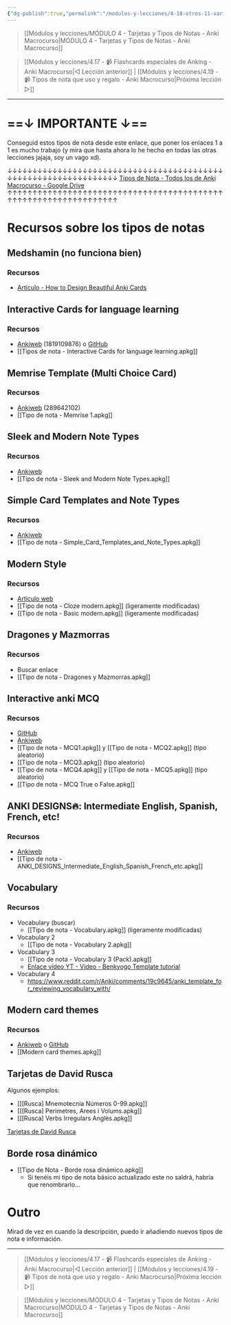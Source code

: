 ```yaml
---
{"dg-publish":true,"permalink":"/modulos-y-lecciones/4-18-otros-11-variados-tipos-de-nota-anki-macrocurso/","noteIcon":"","updated":"2024-05-28T21:44:52.637+02:00"}
---
```



> [[Módulos y lecciones/MÓDULO 4 - Tarjetas y Tipos de Notas - Anki Macrocurso\|MÓDULO 4 - Tarjetas y Tipos de Notas - Anki Macrocurso]]

> [[Módulos y lecciones/4.17 - 📹 Flashcards especiales de Anking - Anki Macrocurso\|◁ Lección anterior]] | [[Módulos y lecciones/4.19 - 📹 Tipos de nota que uso y regalo - Anki Macrocurso\|Próxima lección ▷]]

---

# ==↓ IMPORTANTE ↓==
Conseguid estos tipos de nota desde este enlace, que poner los enlaces 1 a 1 es mucho trabajo (y mira que hasta ahora lo he hecho en todas las otras lecciones jajaja, soy un vago xd).

↓↓↓↓↓↓↓↓↓↓↓↓↓↓↓↓↓↓↓↓↓↓↓↓↓↓↓↓↓↓↓↓↓↓↓↓↓↓↓↓↓↓↓↓↓↓↓↓↓↓↓↓↓↓↓↓↓↓↓↓↓↓↓↓↓
[Tipos de Nota - Todos los de Anki Macrocurso - Google Drive](https://drive.google.com/file/d/1mbpXwS6jcb8lAgPpkx8WcoB2V53WIaIY/view?usp=sharing)
↑↑↑↑↑↑↑↑↑↑↑↑↑↑↑↑↑↑↑↑↑↑↑↑↑↑↑↑↑↑↑↑↑↑↑↑↑↑↑↑↑↑↑↑↑↑↑↑↑↑↑↑↑↑↑↑↑↑↑↑↑↑↑↑↑

# Recursos sobre los tipos de notas
## Medshamin (no funciona bien)
### Recursos
- [Artículo - How to Design Beautiful Anki Cards](https://medshamim.com/med/how-to-design-beautiful-anki-cards)

## Interactive Cards for language learning
### Recursos
- [Ankiweb](https://ankiweb.net/shared/info/1819109876) (1819109876) o [GitHub](https://github.com/qwiglydee/anki-interactive/wiki)
- [[Tipos de nota - Interactive Cards for language learning.apkg]]

## Memrise Template (Multi Choice Card)
### Recursos
- [Ankiweb](https://ankiweb.net/shared/info/289642102) (289642102)
- [[Tipo de nota - Memrise 1.apkg]]

## Sleek and Modern Note Types
### Recursos
- [Ankiweb](https://ankiweb.net/shared/info/753936575)
- [[Tipo de nota - Sleek and Modern Note Types.apkg]]

## Simple Card Templates and Note Types
### Recursos
- [Ankiweb](https://ankiweb.net/shared/info/139106749)
- [[Tipo de nota - Simple_Card_Templates_and_Note_Types.apkg]]

## Modern Style
### Recursos
- [Artículo web](https://abhiyanbeta.notion.site/Beautiful-Anki-cards-080205ad81454b9a859d3c2825a52cad)
- [[Tipo de nota - Cloze  modern.apkg]] (ligeramente modificadas)
- [[Tipo de nota - Basic modern.apkg]] (ligeramente modificadas)

## Dragones y Mazmorras
### Recursos
- Buscar enlace
- [[Tipo de nota - Dragones y Mazmorras.apkg]]

## Interactive anki MCQ
### Recursos
- [GitHub](https://github.com/programer786/InteractiveAnki)
- [Ankiweb](https://ankiweb.net/shared/info/1769360186)
- [[Tipo de nota - MCQ1.apkg]] y [[Tipo de nota - MCQ2.apkg]] (tipo aleatorio)
- [[Tipo de nota - MCQ3.apkg]] (tipo aleatorio)
- [[Tipo de nota - MCQ4.apkg]] y [[Tipo de nota - MCQ5.apkg]] (tipo aleatorio)
- [[Tipo de nota - MCQ True o False.apkg]]

## ANKI DESIGNS🔥: Intermediate English, Spanish, French, etc!
### Recursos
- [Ankiweb](https://ankiweb.net/shared/info/1642560647)
- [[Tipo de nota - ANKI_DESIGNS_Intermediate_English_Spanish_French_etc.apkg]]

## Vocabulary
### Recursos
- Vocabulary (buscar)
	- [[Tipo de nota - Vocabulary.apkg]] (ligeramente modificadas)
- Vocabulary 2
	- [[Tipo de nota - Vocabulary 2.apkg]]
- Vocabulary 3
	- [[Tipo de nota - Vocabulary 3 (Pack).apkg]]
	- [Enlace vídeo YT - Vídeo - Benkyogo Template tutorial](https://youtu.be/h4JqX40K4yg)
- Vocabulary 4
	- https://www.reddit.com/r/Anki/comments/19c9645/anki_template_for_reviewing_vocabulary_with/

## Modern card themes
### Recursos
- [Ankiweb](https://ankiweb.net/shared/info/1195066632) o [GitHub](https://github.com/b3nj5m1n/moderncardthemes/blob/master/media/basicPrettyFront.jpg)
- [[Modern card themes.apkg]]

## Tarjetas de David Rusca
Algunos ejemplos:

- [[[Rusca] Mnemotecnia Números 0-99.apkg]]
- [[[Rusca] Perimetres, Arees i Volums.apkg]]
- [[[Rusca] Verbs Irregulars Anglès.apkg]]

[Tarjetas de David Rusca](https://www.davidrusca.com/anki/code/#prev)

## Borde rosa dinámico
- [[Tipo de Nota - Borde rosa dinámico.apkg]]
	- Si tenéis mi tipo de nota básico actualizado este no saldrá, habría que renombrarlo...

# Outro
Mirad de vez en cuando la descripción, puedo ir añadiendo nuevos tipos de nota e información.

---

> [[Módulos y lecciones/4.17 - 📹 Flashcards especiales de Anking - Anki Macrocurso\|◁ Lección anterior]] | [[Módulos y lecciones/4.19 - 📹 Tipos de nota que uso y regalo - Anki Macrocurso\|Próxima lección ▷]]

> [[Módulos y lecciones/MÓDULO 4 - Tarjetas y Tipos de Notas - Anki Macrocurso\|MÓDULO 4 - Tarjetas y Tipos de Notas - Anki Macrocurso]]